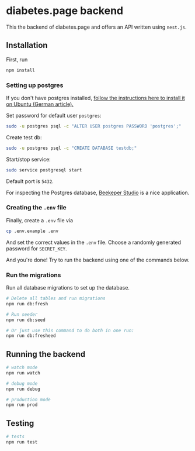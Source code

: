 # diabetes.page backend

This the backend of diabetes.page and offers an API written using `nest.js`.

## Installation

First, run

```bash
npm install
```

### Setting up postgres

If you don't have postgres installed, [follow the instructions here to install it on Ubuntu (German article).](https://www.digitalocean.com/community/tutorials/how-to-install-and-use-postgresql-on-ubuntu-18-04-de)

Set password for default user `postgres`:

```bash
sudo -u postgres psql -c "ALTER USER postgres PASSWORD 'postgres';"
```

Create test db:

```bash
sudo -u postgres psql -c "CREATE DATABASE testdb;"
```

Start/stop service:

```bash
sudo service postgresql start
```

Default port is `5432`.

For inspecting the Postgres database, [Beekeper Studio](https://www.beekeeperstudio.io/) is a nice application.

### Creating the `.env` file

Finally, create a `.env` file via

```bash
cp .env.example .env
```

And set the correct values in the `.env` file. Choose a randomly generated password for `SECRET_KEY`.

And you're done! Try to run the backend using one of the commands below.

### Run the migrations

Run all database migrations to set up the database.

```bash
# Delete all tables and run migrations
npm run db:fresh

# Run seeder 
npm run db:seed

# Or just use this command to do both in one run:
npm run db:fresheed
```

## Running the backend

```bash
# watch mode
npm run watch

# debug mode
npm run debug

# production mode
npm run prod
```

## Testing

```bash
# tests
npm run test
```
